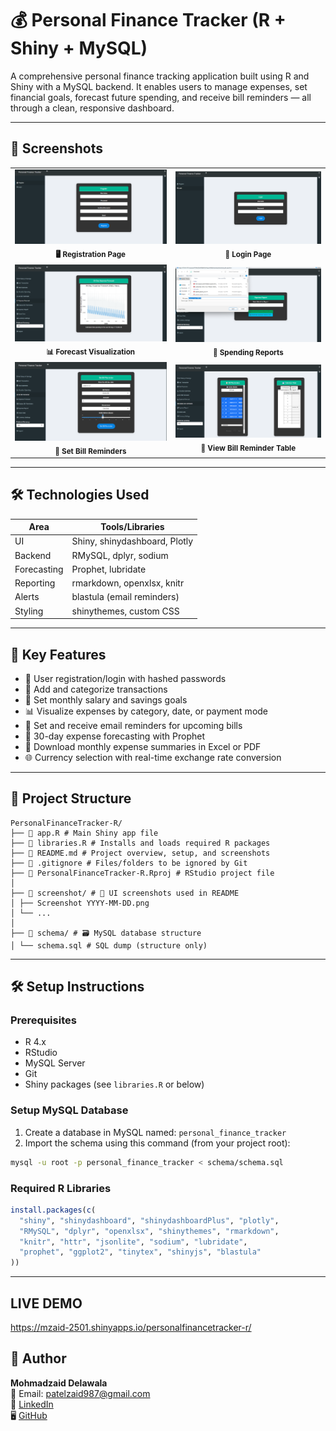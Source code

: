 # 💰 Personal Finance Tracker (R + Shiny + MySQL)

A comprehensive personal finance tracking application built using R and Shiny with a MySQL backend. It enables users to manage expenses, set financial goals, forecast future spending, and receive bill reminders — all through a clean, responsive dashboard.

---

## 📸 Screenshots

<table>
  <tr>
    <td align="center">
      <img src="https://github.com/MohmadZaidDelawala/PersonalFinanceTracker-R/blob/main/screenshot/Screenshot%202025-04-07%20160506.png?raw=true" width="400"/><br/>
      <sub><b>🖥️ Registration Page</b></sub>
    </td>
    <td align="center">
      <img src="https://github.com/MohmadZaidDelawala/PersonalFinanceTracker-R/blob/main/screenshot/Screenshot%202025-04-07%20160522.png?raw=true" width="400"/><br/>
      <sub><b>🔐 Login Page</b></sub>
    </td>
  </tr>
  <tr>
    <td align="center">
      <img src="https://github.com/MohmadZaidDelawala/PersonalFinanceTracker-R/blob/main/screenshot/Screenshot%202025-04-07%20160637.png?raw=true" width="400"/><br/>
      <sub><b>📊 Forecast Visualization</b></sub>
    </td>
    <td align="center">
      <img src="https://github.com/MohmadZaidDelawala/PersonalFinanceTracker-R/blob/main/screenshot/Screenshot%202025-04-07%20160738.png?raw=true" width="400"/><br/>
      <sub><b>📁 Spending Reports</b></sub>
    </td>
  </tr>
  <tr>
    <td align="center">
      <img src="https://github.com/MohmadZaidDelawala/PersonalFinanceTracker-R/blob/main/screenshot/Screenshot%202025-04-07%20161522.png?raw=true" width="400"/><br/>
      <sub><b>💸 Set Bill Reminders</b></sub>
    </td>
    <td align="center">
      <img src="https://github.com/MohmadZaidDelawala/PersonalFinanceTracker-R/blob/main/screenshot/Screenshot%202025-04-07%20161546.png?raw=true" width="400"/><br/>
      <sub><b>📁 View Bill Reminder Table</b></sub>
    </td>
  </tr>
</table>

---


## 🛠 Technologies Used

| Area        | Tools/Libraries                     |
|-------------|--------------------------------------|
| UI          | Shiny, shinydashboard, Plotly        |
| Backend     | RMySQL, dplyr, sodium                |
| Forecasting | Prophet, lubridate                   |
| Reporting   | rmarkdown, openxlsx, knitr           |
| Alerts      | blastula (email reminders)           |
| Styling     | shinythemes, custom CSS              |

---

## 🎯 Key Features

- 👤 User registration/login with hashed passwords
- 💸 Add and categorize transactions
- 🎯 Set monthly salary and savings goals
- 📊 Visualize expenses by category, date, or payment mode
- 📅 Set and receive email reminders for upcoming bills
- 🔮 30-day expense forecasting with Prophet
- 📁 Download monthly expense summaries in Excel or PDF
- 🌐 Currency selection with real-time exchange rate conversion

---

## 📁 Project Structure

```
PersonalFinanceTracker-R/
├── 📄 app.R # Main Shiny app file
├── 📄 libraries.R # Installs and loads required R packages
├── 📄 README.md # Project overview, setup, and screenshots
├── 📄 .gitignore # Files/folders to be ignored by Git
├── 📄 PersonalFinanceTracker-R.Rproj # RStudio project file
│
├── 📁 screenshot/ # 📸 UI screenshots used in README
│ ├── Screenshot YYYY-MM-DD.png
│ └── ...
│
├── 📁 schema/ # 🗃️ MySQL database structure
│ └── schema.sql # SQL dump (structure only)
```
---

## 🛠 Setup Instructions

### Prerequisites

- R 4.x
- RStudio
- MySQL Server
- Git
- Shiny packages (see `libraries.R` or below)

### Setup MySQL Database

1. Create a database in MySQL named: `personal_finance_tracker`
2. Import the schema using this command (from your project root):

```bash
mysql -u root -p personal_finance_tracker < schema/schema.sql
```

### Required R Libraries

```r
install.packages(c(
  "shiny", "shinydashboard", "shinydashboardPlus", "plotly",
  "RMySQL", "dplyr", "openxlsx", "shinythemes", "rmarkdown",
  "knitr", "httr", "jsonlite", "sodium", "lubridate",
  "prophet", "ggplot2", "tinytex", "shinyjs", "blastula"
))
```
--- 

## LIVE DEMO 
<https://mzaid-2501.shinyapps.io/personalfinancetracker-r/>

## 👤 Author

**Mohmadzaid Delawala**  
📧 Email: patelzaid987@gmail.com  
🔗 [LinkedIn](https://www.linkedin.com/in/mohmadzaid-delawala-a12763222/)  
🖥️ [GitHub](https://github.com/MohmadZaidDelawala)

